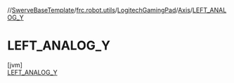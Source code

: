 //[SwerveBaseTemplate](../../../../../index.md)/[frc.robot.utils](../../../index.md)/[LogitechGamingPad](../../index.md)/[Axis](../index.md)/[LEFT_ANALOG_Y](index.md)

# LEFT_ANALOG_Y

[jvm]\
[LEFT_ANALOG_Y](index.md)
